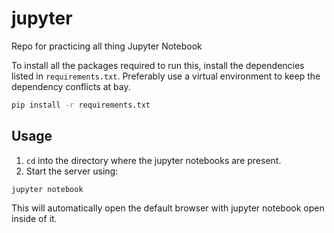 # jupyter

Repo for practicing all thing Jupyter Notebook

To install all the packages required to run this, install the dependencies listed in `requirements.txt`. Preferably use a virtual environment to keep the dependency conflicts at bay.

```bash
pip install -r requirements.txt
```

## Usage

1. `cd` into the directory where the jupyter notebooks are present.
2. Start the server using:

```
jupyter notebook
```

This will automatically open the default browser with jupyter notebook open inside of it.

